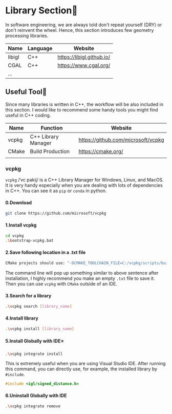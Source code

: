 # Library Section:book:

In software engineering, we are always told don't repeat yourself (DRY) or don't reinvent the wheel. Hence, this section introduces few geometry processing libraries.

| Name   | Language | Website                   |
| ------ | -------- | ------------------------- |
| libigl | C++      | https://libigl.github.io/ |
| CGAL   | C++      | https://www.cgal.org/     |
| ...    |          |                           |



## Useful Tool:wrench:

Since many libraries is written in C++, the workflow will be also included in this section. I would like to recommend some handy tools you might find useful in C++ coding.

| Name  | Function            | Website                            |
| ----- | ------------------- | ---------------------------------- |
| vcpkg | C++ Library Manager | https://github.com/microsoft/vcpkg |
| CMake | Build Production    | https://cmake.org/                 |
|       |                     |                                    |



### vcpkg

`vcpkg` /ˈvc pakij/ is a C++ Library Manager for Windows, Linux, and MacOS. It is very handy especially when you are dealing with lots of dependencies in C++. You can see it as `pip` or `conda` in python.

#### 0.Download

```bash
git clone https://github.com/microsoft/vcpkg
```

#### 1.Install vcpkg

```bash
cd vcpkg
.\bootstrap-vcpkg.bat
```

#### 2.Save following location in a .txt file

```bash
CMake projects should use: "-DCMAKE_TOOLCHAIN_FILE=C:/vcpkg/scripts/buildsystems/vcpkg.cmake"
```

The command line will pop up something similar to above sentence after installation, I highly recommend you make an empty `.txt` file to save it. Then you can use `vcpkg` with `CMake` outside of an IDE.

#### 3.Search for a library

```bash
.\vcpkg search [library_name]
```

#### 4.Install library

```bash
.\vcpkg install [library_name]
```

#### 5.Install Globally with IDE:star:

```bash
.\vcpkg integrate install
```

This is extremely useful when you are using Visual Studio IDE. After running this command, you can directly use, for example, the installed library by `#include`.

```c++
#include <igl/signed_distance.h>
```

#### 6.Uninstall Globally with IDE

```bash
.\vcpkg integrate remove
```

